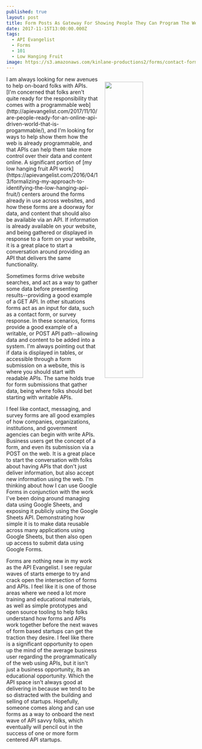 ```yaml
---
published: true
layout: post
title: Form Posts As Gateway For Showing People They Can Program The Web Using APIs
date: 2017-11-15T13:00:00.000Z
tags:
  - API Evangelist
  - Forms
  - 101
  - Low Hanging Fruit
image: https://s3.amazonaws.com/kinlane-productions2/forms/contact-form.png
---
```

<p><img src="https://s3.amazonaws.com/kinlane-productions2/forms/contact-form.png" align="right" width="45%" style="padding: 15px;" /></p>I am always looking for new avenues to help on-board folks with APIs. [I'm concerned that folks aren't quite ready for the responsibility that comes with a programmable web](http://apievangelist.com/2017/11/10/are-people-ready-for-an-online-api-driven-world-that-is-progammable/), and I'm looking for ways to help show them how the web is already programmable, and that APIs can help them take more control over their data and content online. A significant portion of [my low hanging fruit API work](https://apievangelist.com/2016/04/13/formalizing-my-approach-to-identifying-the-low-hanging-api-fruit/) centers around the forms already in use across websites, and how these forms are a doorway for data, and content that should also be available via an API. If information is already available on your website, and being gathered or displayed in response to a form on your website, it is a great place to start a conversation around providing an API that delivers the same functionality.

Sometimes forms drive website searches, and act as a way to gather some data before presenting results--providing a good example of a GET API. In other situations forms act as an input for data, such as a contact form, or survey response. In these scenarios, forms provide a good example of a writable, or POST API path--allowing data and content to be added into a system. I'm always pointing out that if data is displayed in tables, or accessible through a form submission on a website, this is where you should start with readable APIs. The same holds true for form submissions that gather data, being where folks should bet starting with writable APIs.

I feel like contact, messaging, and survey forms are all good examples of how companies, organizations, institutions, and government agencies can begin with write APIs. Business users get the concept of a form, and even its submission via a POST on the web. It is a great place to start the conversation with folks about having APIs that don't just deliver information, but also accept new information using the web. I'm thinking about how I can use Google Forms in conjunction with the work I've been doing around managing data using Google Sheets, and exposing it publicly using the Google Sheets API. Demonstrating how simple it is to make data reusable across many applications using Google Sheets, but then also open up access to submit data using Google Forms.

Forms are nothing new in my work as the API Evangelist. I see regular waves of starts emerge to try and crack open the intersection of forms and APIs. I feel like it is one of those areas where we need a lot more training and educational materials, as well as simple prototypes and open source tooling to help folks understand how forms and APIs work together before the next waves of form based startups can get the traction they desire. I feel like there is a significant opportunity to open up the mind of the average business user regarding the programmatically of the web using APIs, but it isn't just a business opportunity, its an educational opportunity. Which the API space isn't always good at delivering in because we tend to be so distracted with the building and selling of startups. Hopefully, someone comes along and can use forms as a way to onboard the next wave of API savvy folks, which eventually will pencil out in the success of one or more form centered API startups.

